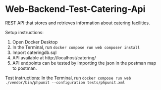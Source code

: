 # Web-Backend-Test-Catering-Api
REST API that stores and retrieves information about catering facilities.

Setup instructions:
1. Open Docker Desktop
2. In the Terminal, run `docker compose run web composer install`
3. Import cateringdb.sql
4. API available at http://localhost/catering/
5. API endpoints can be tested by importing the json in the postman map to postman.

Test instructions:
In the Terminal, run `docker compose run web ./vendor/bin/phpunit --configuration tests/phpunit.xml`

